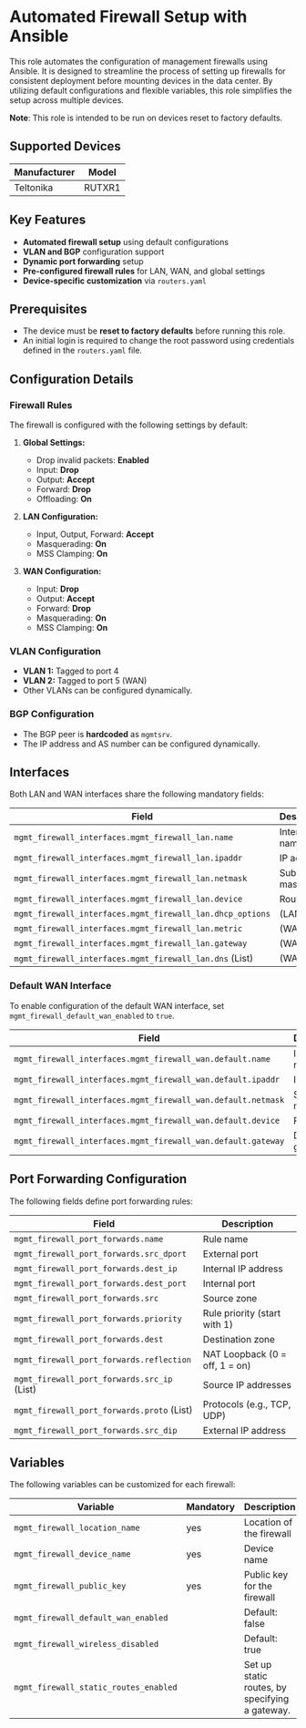 # Automated Firewall Setup with Ansible

This role automates the configuration of management firewalls using Ansible. It is designed to streamline the process of setting up firewalls for consistent deployment before mounting devices in the data center. By utilizing default configurations and flexible variables, this role simplifies the setup across multiple devices.

**Note**: This role is intended to be run on devices reset to factory defaults.

## Supported Devices

| Manufacturer | Model  |
| ------------ | ------ |
| Teltonika    | RUTXR1 |

## Key Features

- **Automated firewall setup** using default configurations
- **VLAN and BGP** configuration support
- **Dynamic port forwarding** setup
- **Pre-configured firewall rules** for LAN, WAN, and global settings
- **Device-specific customization** via `routers.yaml`

## Prerequisites

- The device must be **reset to factory defaults** before running this role.
- An initial login is required to change the root password using credentials defined in the `routers.yaml` file.

## Configuration Details

### Firewall Rules

The firewall is configured with the following settings by default:

1. **Global Settings:**

   - Drop invalid packets: **Enabled**
   - Input: **Drop**
   - Output: **Accept**
   - Forward: **Drop**
   - Offloading: **On**

2. **LAN Configuration:**

   - Input, Output, Forward: **Accept**
   - Masquerading: **On**
   - MSS Clamping: **On**

3. **WAN Configuration:**
   - Input: **Drop**
   - Output: **Accept**
   - Forward: **Drop**
   - Masquerading: **On**
   - MSS Clamping: **On**

### VLAN Configuration

- **VLAN 1:** Tagged to port 4
- **VLAN 2:** Tagged to port 5 (WAN)
- Other VLANs can be configured dynamically.

### BGP Configuration

- The BGP peer is **hardcoded** as `mgmtsrv`.
- The IP address and AS number can be configured dynamically.

## Interfaces

Both LAN and WAN interfaces share the following mandatory fields:

| Field                                                     | Description    |
| --------------------------------------------------------- | -------------- |
| `mgmt_firewall_interfaces.mgmt_firewall_lan.name`         | Interface name |
| `mgmt_firewall_interfaces.mgmt_firewall_lan.ipaddr`       | IP address     |
| `mgmt_firewall_interfaces.mgmt_firewall_lan.netmask`      | Subnet mask    |
| `mgmt_firewall_interfaces.mgmt_firewall_lan.device`       | Router port    |
| `mgmt_firewall_interfaces.mgmt_firewall_lan.dhcp_options` | (LAN Only)     |
| `mgmt_firewall_interfaces.mgmt_firewall_lan.metric`       | (WAN Only)     |
| `mgmt_firewall_interfaces.mgmt_firewall_lan.gateway`      | (WAN Only)     |
| `mgmt_firewall_interfaces.mgmt_firewall_lan.dns` (List)   | (WAN Only)     |

### Default WAN Interface

To enable configuration of the default WAN interface, set `mgmt_firewall_default_wan_enabled` to `true`.

| Field                                                        | Description     |
| ------------------------------------------------------------ | --------------- |
| `mgmt_firewall_interfaces.mgmt_firewall_wan.default.name`    | Interface name  |
| `mgmt_firewall_interfaces.mgmt_firewall_wan.default.ipaddr`  | IP address      |
| `mgmt_firewall_interfaces.mgmt_firewall_wan.default.netmask` | Subnet mask     |
| `mgmt_firewall_interfaces.mgmt_firewall_wan.default.device`  | Router port     |
| `mgmt_firewall_interfaces.mgmt_firewall_wan.default.gateway` | Default gateway |

## Port Forwarding Configuration

The following fields define port forwarding rules:

| Field                                       | Description                    |
| ------------------------------------------- | ------------------------------ |
| `mgmt_firewall_port_forwards.name`          | Rule name                      |
| `mgmt_firewall_port_forwards.src_dport`     | External port                  |
| `mgmt_firewall_port_forwards.dest_ip`       | Internal IP address            |
| `mgmt_firewall_port_forwards.dest_port`     | Internal port                  |
| `mgmt_firewall_port_forwards.src`           | Source zone                    |
| `mgmt_firewall_port_forwards.priority`      | Rule priority (start with 1)   |
| `mgmt_firewall_port_forwards.dest`          | Destination zone               |
| `mgmt_firewall_port_forwards.reflection`    | NAT Loopback (0 = off, 1 = on) |
| `mgmt_firewall_port_forwards.src_ip` (List) | Source IP addresses            |
| `mgmt_firewall_port_forwards.proto` (List)  | Protocols (e.g., TCP, UDP)     |
| `mgmt_firewall_port_forwards.src_dip`       | External IP address            |

## Variables

The following variables can be customized for each firewall:

| Variable                              | Mandatory | Description                                    |
| ------------------------------------- | --------- | ---------------------------------------------- |
| `mgmt_firewall_location_name`         | yes       | Location of the firewall                       |
| `mgmt_firewall_device_name`           | yes       | Device name                                    |
| `mgmt_firewall_public_key`            | yes       | Public key for the firewall                    |
| `mgmt_firewall_default_wan_enabled`   |           | Default: false                                 |
| `mgmt_firewall_wireless_disabled`     |           | Default: true                                  |
| `mgmt_firewall_static_routes_enabled` |           | Set up static routes, by specifying a gateway. |
